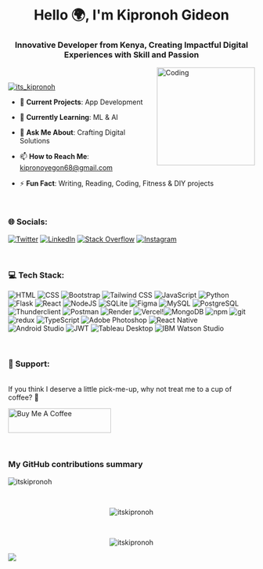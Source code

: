 <h1 align="center">Hello 🌍, I'm Kipronoh Gideon </h1>
<h3 align="center">Innovative Developer from Kenya, Creating Impactful Digital Experiences with Skill and Passion</h3>




<img align="right" alt="Coding" width="200" src="https://media.giphy.com/media/VTtANKl0beDFQRLDTh/giphy.gif?cid=790b7611td076fc1itoc1uu9aup8o95528la5rahudmv4481&ep=v1_gifs_search&rid=giphy.gif&ct=g">

<br>

<p align="centre">
  <a href="https://twitter.com/its_kipronoh" target="_blank">
    <img src="https://img.shields.io/twitter/follow/its_kipronoh?logo=twitter&style=for-the-badge" alt="its_kipronoh" />
  </a>
</p>

- 🔭 **Current Projects**: App Development 

- 🌱 **Currently Learning**: ML & AI

- 💬 **Ask Me About**: Crafting Digital Solutions

- 📫 **How to Reach Me**: kipronoyegon68@gmail.com

- ⚡ **Fun Fact**: Writing, Reading, Coding, Fitness & DIY projects

<br>

<h3 align="centre">🌐 Socials:</h3>

[![Twitter](https://img.shields.io/badge/Twitter-%231DA1F2.svg?logo=Twitter&logoColor=white)](https://twitter.com/itskipronoh)
[![LinkedIn](https://img.shields.io/badge/LinkedIn-%230077B5.svg?logo=linkedin&logoColor=white)](https://linkedin.com/in/https://www.linkedin.com/in/itskipronoh/)
[![Stack Overflow](https://img.shields.io/badge/Stack_Overflow-%23FE7A16.svg?logo=stack-overflow&logoColor=white)](https://stackoverflow.com)
[![Instagram](https://img.shields.io/badge/Instagram-%23E4405F.svg?logo=instagram&logoColor=white)](https://instagram.com/https://www.instagram.com/itskipronoh/)

<br>

<h3 align="centre">💻 Tech Stack:</h3>

![HTML](https://img.shields.io/badge/HTML-%23E34F26?style=for-the-badge&logo=html5&logoColor=white) ![CSS](https://img.shields.io/badge/CSS-%231572B6?style=for-the-badge&logo=css3&logoColor=white) ![Bootstrap](https://img.shields.io/badge/Bootstrap-563D7C?style=for-the-badge&logo=bootstrap&logoColor=white) ![Tailwind CSS](https://img.shields.io/badge/Tailwind_CSS-%2338B2AC?style=for-the-badge&logo=tailwind-css&logoColor=white) ![JavaScript](https://img.shields.io/badge/javascript-%23323330.svg?style=for-the-badge&logo=javascript&logoColor=%23F7DF1E) ![Python](https://img.shields.io/badge/python-3670A0?style=for-the-badge&logo=python&logoColor=ffdd54) ![Flask](https://img.shields.io/badge/flask-%23000.svg?style=for-the-badge&logo=flask&logoColor=white) ![React](https://img.shields.io/badge/react-%2320232a.svg?style=for-the-badge&logo=react&logoColor=%2361DAFB) ![NodeJS](https://img.shields.io/badge/node.js-6DA55F?style=for-the-badge&logo=node.js&logoColor=white) ![SQLite](https://img.shields.io/badge/sqlite-%2307405e.svg?style=for-the-badge&logo=sqlite&logoColor=white) ![Figma](https://img.shields.io/badge/figma-%23F24E1E.svg?style=for-the-badge&logo=figma&logoColor=white) ![MySQL](https://img.shields.io/badge/mysql-%2300000f.svg?style=for-the-badge&logo=mysql&logoColor=white) ![PostgreSQL](https://img.shields.io/badge/PostgreSQL-%23316192?style=for-the-badge&logo=postgresql&logoColor=white) ![Thunderclient](https://img.shields.io/badge/Thunderclient-%23000000.svg?style=for-the-badge&logo=thunderclient&logoColor=white) ![Postman](https://img.shields.io/badge/Postman-FF6C37?style=for-the-badge&logo=postman&logoColor=white) ![Render](https://img.shields.io/badge/render-%23000000.svg?style=for-the-badge&logo=render&logoColor=white) ![Vercel](https://img.shields.io/badge/vercel-%23000000.svg?style=for-the-badge&logo=vercel&logoColor=white)!<img alt="MongoDB" src="https://img.shields.io/badge/-MongoDB-13aa52?style=flat-square&logo=mongodb&logoColor=white" /> <img alt="npm" src="https://img.shields.io/badge/-NPM-CB3837?style=flat-square&logo=npm&logoColor=white" /> <img alt="git" src="https://img.shields.io/badge/-Git-F05032?style=flat-square&logo=git&logoColor=white" /> <img alt="redux" src="https://img.shields.io/badge/-Redux-764ABC?style=flat-square&logo=redux&logoColor=white" /> <img alt="TypeScript" src="https://img.shields.io/badge/-TypeScript-007ACC?style=flat-square&logo=typescript&logoColor=white" /> <img alt="Adobe Photoshop" src="https://img.shields.io/badge/-adobe%20photoshop-30a8ff?style=flat-square&logo=adobe%20photoshop&logoColor=white" />  <img alt="React Native" src="https://img.shields.io/badge/-React%20Native-61DAFB?style=flat-square&logo=react&logoColor=white" /> <img alt="Android Studio" src="https://img.shields.io/badge/-Android%20Studio-3DDC84?style=flat-square&logo=android-studio&logoColor=white" /> <img alt="JWT" src="https://img.shields.io/badge/-JWT-000000?style=flat-square&logo=JSON%20web%20tokens&logoColor=white" /> <img alt="Tableau Desktop" src="https://img.shields.io/badge/-Tableau%20Desktop-E97627?style=flat-square&logo=tableau&logoColor=white" /> <img alt="IBM Watson Studio" src="https://img.shields.io/badge/-IBM%20Watson%20Studio-052FAD?style=flat-square&logo=IBM-Watson&logoColor=white" />







<br>

<h3 align="centre">📖 Support:</h3>
<br>
If you think I deserve a little pick-me-up, why not treat me to a cup of coffee? 🥺
<br>
<p align="centre">
  <a href="https://www.buymeacoffee.com/https://www.buymeacoffee.com/itskipronoh">
    <img src="https://cdn.buymeacoffee.com/buttons/v2/default-yellow.png" height="50" width="210" alt="Buy Me A Coffee" />
  </a>
</p>

<br>

<h3>My GitHub contributions summary</h3>

<p align="centre">
  <img src="https://github-readme-stats.vercel.app/api/top-langs/?username=itskipronoh&layout=compact&hide_border=true&langs_count=10&theme=dark" alt="itskipronoh" />
</p>

<br>

<p align="center">
  <img src="https://github-readme-stats.vercel.app/api?username=itskipronoh&show_icons=true&count_private=true&include_all_commits=true&hide_border=true&theme=dark" alt="itskipronoh" />
</p>

<br>
<p align="center">
  <img src="https://github-readme-streak-stats.herokuapp.com/?user=itskipronoh&theme=dark&hide_border=true" alt="itskipronoh" />
</p>

[![](https://visitcount.itsvg.in/api?id=itskipronoh&icon=0&color=0)](https://visitcount.itsvg.in)



